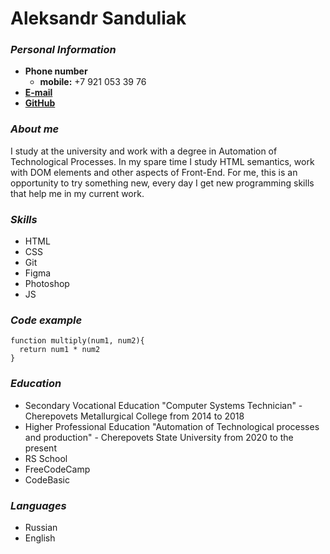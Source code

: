 # Aleksandr Sanduliak
### **_Personal Information_**
* **Phone number** 
    * **mobile:** +7 921 053 39 76
* [**E-mail**](lethalzmaneling@gmail.com)
* [**GitHub**](https://github.com/AleksandrSanduliak)

### **_About me_**
I study at the university and work with a degree in Automation of Technological Processes. In my spare time I study HTML semantics, work with DOM elements and other aspects of Front-End. For me, this is an opportunity to try something new, every day I get new programming skills that help me in my current work.

### **_Skills_**
* HTML
* CSS
* Git
* Figma
* Photoshop
* JS

### **_Code example_**
``` 
function multiply(num1, num2){
  return num1 * num2
}
```
### **_Education_**
* Secondary Vocational Education "Computer Systems Technician" - Cherepovets Metallurgical College from 2014 to 2018
* Higher Professional Education "Automation of Technological processes and production" - Cherepovets State University from 2020 to the present
* RS School
* FreeCodeCamp
* CodeBasic

### **_Languages_**
* Russian
* English

